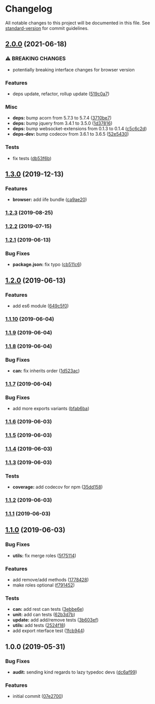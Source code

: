 # Changelog

All notable changes to this project will be documented in this file. See [standard-version](https://github.com/conventional-changelog/standard-version) for commit guidelines.

## [2.0.0](https://github.com/SkeLLLa/fast-rbac/compare/v1.3.0...v2.0.0) (2021-06-18)


### ⚠ BREAKING CHANGES

* potentially breaking interface changes for browser version

### Features

* deps update, refactor, rollup update ([519c0a7](https://github.com/SkeLLLa/fast-rbac/commit/519c0a7790cca11054640c782d0cfd8d4e148a7d))


### Misc

* **deps:** bump acorn from 5.7.3 to 5.7.4 ([3710be7](https://github.com/SkeLLLa/fast-rbac/commit/3710be76f320082756b48cce6522acdfc488f285))
* **deps:** bump jquery from 3.4.1 to 3.5.0 ([1d37816](https://github.com/SkeLLLa/fast-rbac/commit/1d378165e43ebeefcd64524005245920da611677))
* **deps:** bump websocket-extensions from 0.1.3 to 0.1.4 ([c5c6c2d](https://github.com/SkeLLLa/fast-rbac/commit/c5c6c2db8a82df094828464d35f74263e36788a7))
* **deps-dev:** bump codecov from 3.6.1 to 3.6.5 ([52e5430](https://github.com/SkeLLLa/fast-rbac/commit/52e54302d7dad01eb597e072950c03a20bff83d4))


### Tests

* fix tests ([db53f6b](https://github.com/SkeLLLa/fast-rbac/commit/db53f6be3f44d84ea34d8d3fd5c77832250280fb))

## [1.3.0](https://gitlab.com/m03geek/fast-rbac/compare/v1.2.3...v1.3.0) (2019-12-13)


### Features

* **browser:** add iife bundle ([ca9ae20](https://gitlab.com/m03geek/fast-rbac/commit/ca9ae20d2f1d308ba821ee57223ff11c476c9613))

### [1.2.3](https://gitlab.com/m03geek/fast-rbac/compare/v1.2.2...v1.2.3) (2019-08-25)

### [1.2.2](https://gitlab.com/m03geek/fast-rbac/compare/v1.2.1...v1.2.2) (2019-07-15)



### [1.2.1](https://gitlab.com/m03geek/fast-rbac/compare/v1.2.0...v1.2.1) (2019-06-13)


### Bug Fixes

* **package.json:** fix typo ([cb511c6](https://gitlab.com/m03geek/fast-rbac/commit/cb511c6))



## [1.2.0](https://gitlab.com/m03geek/fast-rbac/compare/v1.1.10...v1.2.0) (2019-06-13)


### Features

* add es6 module ([649c5f0](https://gitlab.com/m03geek/fast-rbac/commit/649c5f0))



### [1.1.10](https://gitlab.com/m03geek/fast-rbac/compare/v1.1.9...v1.1.10) (2019-06-04)



### [1.1.9](https://gitlab.com/m03geek/fast-rbac/compare/v1.1.8...v1.1.9) (2019-06-04)



### [1.1.8](https://gitlab.com/m03geek/fast-rbac/compare/v1.1.7...v1.1.8) (2019-06-04)


### Bug Fixes

* **can:** fix inherits order ([1d523ac](https://gitlab.com/m03geek/fast-rbac/commit/1d523ac))



### [1.1.7](https://gitlab.com/m03geek/fast-rbac/compare/v1.1.6...v1.1.7) (2019-06-04)


### Bug Fixes

* add more exports variants ([bfab6ba](https://gitlab.com/m03geek/fast-rbac/commit/bfab6ba))



### [1.1.6](https://gitlab.com/m03geek/fast-rbac/compare/v1.1.5...v1.1.6) (2019-06-03)



### [1.1.5](https://gitlab.com/m03geek/fast-rbac/compare/v1.1.4...v1.1.5) (2019-06-03)



### [1.1.4](https://gitlab.com/m03geek/fast-rbac/compare/v1.1.3...v1.1.4) (2019-06-03)



### [1.1.3](https://gitlab.com/m03geek/fast-rbac/compare/v1.1.2...v1.1.3) (2019-06-03)


### Tests

* **coverage:** add codecov for npm ([35dd158](https://gitlab.com/m03geek/fast-rbac/commit/35dd158))



### [1.1.2](https://gitlab.com/m03geek/fast-rbac/compare/v1.1.1...v1.1.2) (2019-06-03)



### [1.1.1](https://gitlab.com/m03geek/fast-rbac/compare/v1.1.0...v1.1.1) (2019-06-03)



## [1.1.0](https://gitlab.com/m03geek/fast-rbac/compare/v1.0.0...v1.1.0) (2019-06-03)


### Bug Fixes

* **utils:** fix merge roles ([5f75114](https://gitlab.com/m03geek/fast-rbac/commit/5f75114))


### Features

* add remove/add methods ([1778428](https://gitlab.com/m03geek/fast-rbac/commit/1778428))
* make roles optional ([f791452](https://gitlab.com/m03geek/fast-rbac/commit/f791452))


### Tests

* **can:** add rest can tests ([3ebbe6e](https://gitlab.com/m03geek/fast-rbac/commit/3ebbe6e))
* **unit:** add can tests ([62b3d7b](https://gitlab.com/m03geek/fast-rbac/commit/62b3d7b))
* **update:** add add/remove tests ([3b603ef](https://gitlab.com/m03geek/fast-rbac/commit/3b603ef))
* **utils:** add tests ([2524f18](https://gitlab.com/m03geek/fast-rbac/commit/2524f18))
* add export nterface test ([1fcb944](https://gitlab.com/m03geek/fast-rbac/commit/1fcb944))



## 1.0.0 (2019-05-31)


### Bug Fixes

* **audit:** sending kind regards to lazy typedoc devs ([dc6af99](https://gitlab.com/m03geek/fast-rbac/commit/dc6af99))


### Features

* initial commit ([07e2700](https://gitlab.com/m03geek/fast-rbac/commit/07e2700))
